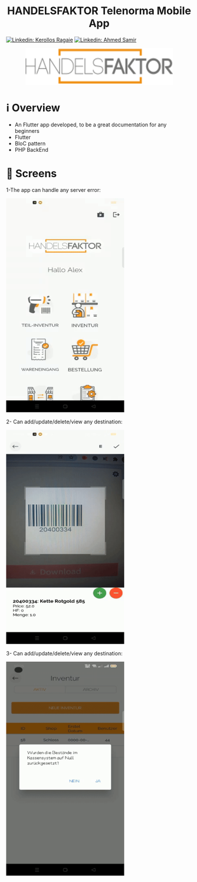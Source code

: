 <h1 align="center">
HANDELSFAKTOR Telenorma Mobile App
</h1>

[![Linkedin: Kerollos Ragaie](https://img.shields.io/badge/-kerollosragaie-blue?style=flat-square&logo=Linkedin&logoColor=white&link=https://www.linkedin.com/in/kerollos-ragaie-youssef-b9529aa6/)](https://www.linkedin.com/in/kerollos-ragaie/)
[![Linkedin: Ahmed Samir](https://img.shields.io/badge/-ahmedsamir-blue?style=flat-square&logo=Linkedin&logoColor=white&link=https://www.linkedin.com/in/kerollos-ragaie-youssef-b9529aa6/)](https://www.linkedin.com/in/ahmed-samir-8a7988169/)

<p align="center">
    <img src="assets/hf_logo.svg" width="400" height="100">
</p>

# ℹ️ Overview
- An Flutter app developed, to be a great documentation for any beginners
- Flutter
- BloC pattern
- PHP BackEnd

# :iphone: Screens
1-The app can handle any server error:

<img src="images/part_1.gif" width="320" height="580"/>

2- Can add/update/delete/view any destination:

<img src="images/part_2.gif" width="320" height="580"/>

3- Can add/update/delete/view any destination:

<img src="images/part_3.gif" width="320" height="580"/>

